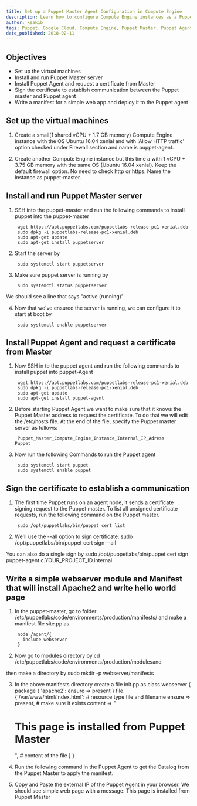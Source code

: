 ```yaml
---
title: Set up a Puppet Master Agent Configuration in Compute Engine
description: Learn how to configure Compute Engine instances as a Puppet master and agent, and use a manifest deploy an application from the master to the agent.
author: ksakib
tags: Puppet, Google Cloud, Compute Engine, Puppet Master, Puppet Agent
date_published: 2018-02-11
---
```


## Objectives

* Set up the virtual machines
* Install and run Puppet Master server
* Install Puppet Agent and request a certificate from Master
* Sign the certificate to establish communication between the Puppet master and Puppet agent
* Write a manifest for a simple web app and deploy it to the Puppet agent

## Set up the virtual machines

1. Create a small(1 shared vCPU + 1.7 GB memory) Compute Engine instance with the OS Ubuntu 16.04 xenial and with 'Allow HTTP traffic' option checked under Firewall section and name is puppet-agent.

2. Create another Compute Engine instance but this time a with 1 vCPU + 3.75 GB memory with the same OS (Ubuntu 16.04 xenial). Keep the default firewall option. No need to check http or https. Name the instance as puppet-master.

## Install and run Puppet Master server

1. SSH into the puppet-master and run the following commands to install puppet into the puppet-master

        wget https://apt.puppetlabs.com/puppetlabs-release-pc1-xenial.deb
        sudo dpkg -i puppetlabs-release-pc1-xenial.deb
        sudo apt-get update
        sudo apt-get install puppetserver

2. Start the server by

        sudo systemctl start puppetserver

3. Make sure puppet server is running by

        sudo systemctl status puppetserver

We should see a line that says "active (running)"

4. Now that we've ensured the server is running, we can configure it to start at boot by

        sudo systemctl enable puppetserver

## Install Puppet Agent and request a certificate from Master

1. Now SSH in to the puppet agent and run the following commands to install puppet into puppet-Agent

        wget https://apt.puppetlabs.com/puppetlabs-release-pc1-xenial.deb
        sudo dpkg -i puppetlabs-release-pc1-xenial.deb
        sudo apt-get update
        sudo apt-get install puppet-agent

2. Before starting Puppet Agent we want to make sure that it knows the Puppet Master address to request the certificate. To do that we will edit the        /etc/hosts file. At the end of the file, specify the Puppet master server as follows:

        Puppet_Master_Compute_Engine_Instance_Internal_IP_Adress      Puppet

3. Now run the following Commands to run the Puppet agent

        sudo systemctl start puppet
        sudo systemctl enable puppet

## Sign the certificate to establish a communication

1. The first time Puppet runs on an agent node, it sends a certificate signing request to the Puppet master. To list all unsigned certificate requests, run the following command on the Puppet master.

        sudo /opt/puppetlabs/bin/puppet cert list

2. We'll use the --all option to sign certificate:
        sudo /opt/puppetlabs/bin/puppet cert sign --all

You can also do a single sign by
        sudo /opt/puppetlabs/bin/puppet cert sign puppet-agent.c.YOUR_PROJECT_ID.internal

## Write a simple webserver module and Manifest that will install Apache2 and write hello world page

1. In the puppet-master, go to folder /etc/puppetlabs/code/environments/production/manifests/ and make a manifest file site.pp as

        node /agent/{
          include webserver
        }

2. Now go to modules directory by
        cd /etc/puppetlabs/code/environments/production/modulesand

then make a directory by
        sudo mkdir -p webserver/manifests

3. In the above manifests directory create a file init.pp as
        class webserver {
          package { 'apache2':
          ensure => present
        }
        file {'/var/www/html/index.html': # resource type file and filename
          ensure => present, # make sure it exists
          content => "<h1>This page is installed from Puppet Master</h1>", # content of the file
        }
      }
4. Run the following command in the Puppet Agent to get the Catalog from the Puppet Master to apply the manifest.

5. Copy and Paste the external IP of the Puppet Agent in your browser. We should see simple web page with a message: This page is installed from Puppet Master 
